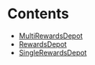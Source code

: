 

# Contents
- [MultiRewardsDepot](MultiRewardsDepot.sol/contract.MultiRewardsDepot.md)
- [RewardsDepot](RewardsDepot.sol/abstract.RewardsDepot.md)
- [SingleRewardsDepot](SingleRewardsDepot.sol/contract.SingleRewardsDepot.md)
